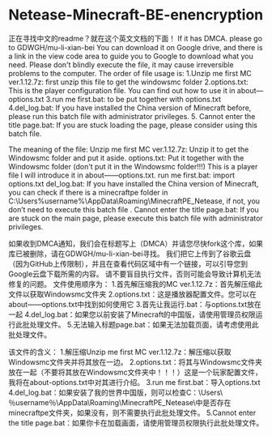 # Netease-Minecraft-BE-enencryption
正在寻找中文的readme？就在这个英文文档的下面！
If it has DMCA. please go to GDWGH/mu-li-xian-bei
You can download it on Google drive, and there is a link in the view code area to guide you to Google to download what you need.
Please don't blindly execute the file, it may cause irreversible problems to the computer.
The order of file usage is:
1.Unzip me first MC ver.1.12.7z: first unzip this file to get the windowsmc folder
2.options.txt: This is the player configuration file. You can find out how to use it in about—options.txt
3.run me first.bat: to be put together with options.txt
4.del_log.bat: If you have installed the China version of Minecraft before, please run this batch file with administrator privileges.
5. Cannot enter the title page.bat: If you are stuck loading the page, please consider using this batch file.

The meaning of the file:
Unzip me first MC ver.1.12.7z: Unzip it to get the Windowsmc folder and put it aside.
options.txt: Put it together with the Windowsmc folder (don't put it in the Windowsmc folder!!!) This is a player file I will introduce it in about——options.txt.
run me first.bat: import options.txt
del_log.bat: If you have installed the China version of Minecraft, you can check if there is a minecraftpe folder in C:\Users\%username%\AppData\Roaming\MinecraftPE_Netease\, if not, you don’t need to execute this batch file .
Cannot enter the title page.bat: If you are stuck on the main page, please execute this batch file with administrator privileges.


如果收到DMCA通知，我们会在标题写上（DMCA）并请您尽快fork这个库，如果库已被删除，请在GDWGH/mu-li-xian-bei寻找。
我们把它上传到了谷歌云盘（因为GitHub上传限制），并且在查看代码区域中有一个链接，可以引导您到Google云盘下载所需的内容。
请不要盲目执行文件，否则可能会导致计算机无法修复的问题。
文件使用顺序为：
1.首先解压缩我的MC ver.1.12.7z：首先解压缩此文件以获取Windowsmc文件夹
2.options.txt：这是播放器配置文件。您可以在about——options.txt中找到如何使用它
3.首先让我运行.bat：与options.txt放在一起
4.del_log.bat：如果您以前安装了Minecraft的中国版，请使用管理员权限运行此批处理文件。
5.无法输入标题page.bat：如果无法加载页面，请考虑使用此批处理文件。

该文件的含义：
1.解压缩Unzip me first MC ver.1.12.7z：解压缩以获取Windowsmc文件夹并将其放在一边。
2.options.txt：将其与Windowsmc文件夹放在一起（不要将其放在Windowsmc文件夹中！！！）这是一个玩家配置文件，我将在about-options.txt中对其进行介绍。
3.run me first.bat：导入options.txt
4.del_log.bat：如果安装了我的世界中国版，则可以检查C：\Users\％username％\AppData\Roaming\MinecraftPE_Netease\中是否存在minecraftpe文件夹，如果没有，则不需要执行此批处理文件。
5.Cannot enter the title page.bat：如果你卡在加载画面，请使用管理员权限执行此批处理文件。

